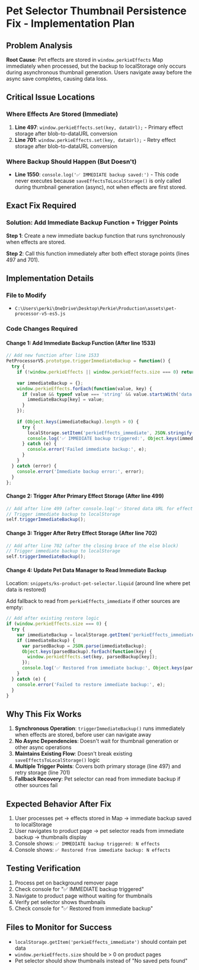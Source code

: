 # Pet Selector Thumbnail Persistence Fix - Implementation Plan

## Problem Analysis

**Root Cause**: Pet effects are stored in `window.perkieEffects` Map immediately when processed, but the backup to localStorage only occurs during asynchronous thumbnail generation. Users navigate away before the async save completes, causing data loss.

## Critical Issue Locations

### Where Effects Are Stored (Immediate)
1. **Line 497**: `window.perkieEffects.set(key, dataUrl);` - Primary effect storage after blob-to-dataURL conversion
2. **Line 701**: `window.perkieEffects.set(key, dataUrl);` - Retry effect storage after blob-to-dataURL conversion

### Where Backup Should Happen (But Doesn't)
- **Line 1550**: `console.log('✅ IMMEDIATE backup saved:')` - This code never executes because `saveEffectsToLocalStorage()` is only called during thumbnail generation (async), not when effects are first stored.

## Exact Fix Required

### Solution: Add Immediate Backup Function + Trigger Points

**Step 1**: Create a new immediate backup function that runs synchronously when effects are stored.

**Step 2**: Call this function immediately after both effect storage points (lines 497 and 701).

## Implementation Details

### File to Modify
- `C:\Users\perki\OneDrive\Desktop\Perkie\Production\assets\pet-processor-v5-es5.js`

### Code Changes Required

#### Change 1: Add Immediate Backup Function (After line 1533)
```javascript
// Add new function after line 1533
PetProcessorV5.prototype.triggerImmediateBackup = function() {
  try {
    if (!window.perkieEffects || window.perkieEffects.size === 0) return;
    
    var immediateBackup = {};
    window.perkieEffects.forEach(function(value, key) {
      if (value && typeof value === 'string' && value.startsWith('data:')) {
        immediateBackup[key] = value;
      }
    });
    
    if (Object.keys(immediateBackup).length > 0) {
      try {
        localStorage.setItem('perkieEffects_immediate', JSON.stringify(immediateBackup));
        console.log('✅ IMMEDIATE backup triggered:', Object.keys(immediateBackup).length, 'effects');
      } catch (e) {
        console.error('Failed immediate backup:', e);
      }
    }
  } catch (error) {
    console.error('Immediate backup error:', error);
  }
};
```

#### Change 2: Trigger After Primary Effect Storage (After line 499)
```javascript
// Add after line 499 (after console.log('✅ Stored data URL for effect:', effect);)
// Trigger immediate backup to localStorage
self.triggerImmediateBackup();
```

#### Change 3: Trigger After Retry Effect Storage (After line 702)
```javascript
// Add after line 702 (after the closing brace of the else block)
// Trigger immediate backup to localStorage  
self.triggerImmediateBackup();
```

#### Change 4: Update Pet Data Manager to Read Immediate Backup
Location: `snippets/ks-product-pet-selector.liquid` (around line where pet data is restored)

Add fallback to read from `perkieEffects_immediate` if other sources are empty:

```javascript
// Add after existing restore logic
if (window.perkieEffects.size === 0) {
  try {
    var immediateBackup = localStorage.getItem('perkieEffects_immediate');
    if (immediateBackup) {
      var parsedBackup = JSON.parse(immediateBackup);
      Object.keys(parsedBackup).forEach(function(key) {
        window.perkieEffects.set(key, parsedBackup[key]);
      });
      console.log('✅ Restored from immediate backup:', Object.keys(parsedBackup).length, 'effects');
    }
  } catch (e) {
    console.error('Failed to restore immediate backup:', e);
  }
}
```

## Why This Fix Works

1. **Synchronous Operation**: `triggerImmediateBackup()` runs immediately when effects are stored, before user can navigate away
2. **No Async Dependencies**: Doesn't wait for thumbnail generation or other async operations
3. **Maintains Existing Flow**: Doesn't break existing `saveEffectsToLocalStorage()` logic
4. **Multiple Trigger Points**: Covers both primary storage (line 497) and retry storage (line 701)
5. **Fallback Recovery**: Pet selector can read from immediate backup if other sources fail

## Expected Behavior After Fix

1. User processes pet → effects stored in Map → immediate backup saved to localStorage
2. User navigates to product page → pet selector reads from immediate backup → thumbnails display
3. Console shows: `✅ IMMEDIATE backup triggered: N effects`
4. Console shows: `✅ Restored from immediate backup: N effects`

## Testing Verification

1. Process pet on background remover page
2. Check console for "✅ IMMEDIATE backup triggered"
3. Navigate to product page without waiting for thumbnails
4. Verify pet selector shows thumbnails
5. Check console for "✅ Restored from immediate backup"

## Files to Monitor for Success

- `localStorage.getItem('perkieEffects_immediate')` should contain pet data
- `window.perkieEffects.size` should be > 0 on product pages
- Pet selector should show thumbnails instead of "No saved pets found"
